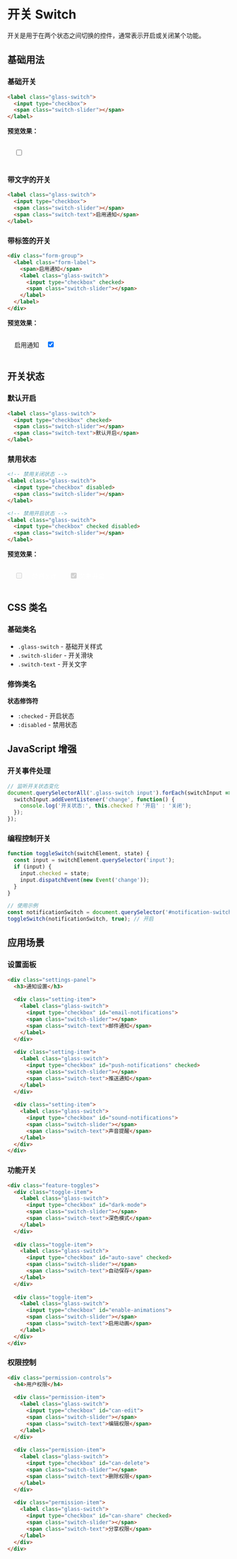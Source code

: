 # 开关 Switch

开关是用于在两个状态之间切换的控件，通常表示开启或关闭某个功能。

<link rel="stylesheet" href="https://cdn.jsdelivr.net/npm/@1ing/liquid-glass-ui@latest/liquid-glass-ui.css">

## 基础用法

### 基础开关

```html
<label class="glass-switch">
  <input type="checkbox">
  <span class="switch-slider"></span>
</label>
```

**预览效果：**
<div style="padding: 16px; background: rgba(255,255,255,0.05); border-radius: 8px; margin: 12px 0;">
  <label class="glass-switch">
    <input type="checkbox">
    <span class="switch-slider"></span>
  </label>
</div>

### 带文字的开关

```html
<label class="glass-switch">
  <input type="checkbox">
  <span class="switch-slider"></span>
  <span class="switch-text">启用通知</span>
</label>
```

### 带标签的开关

```html
<div class="form-group">
  <label class="form-label">
    <span>启用通知</span>
    <label class="glass-switch">
      <input type="checkbox" checked>
      <span class="switch-slider"></span>
    </label>
  </label>
</div>
```

**预览效果：**
<div style="padding: 16px; background: rgba(255,255,255,0.05); border-radius: 8px; margin: 12px 0;">
  <div class="form-group">
    <label class="form-label">
      <span>启用通知</span>
      <label class="glass-switch" style="margin-left: 12px;">
        <input type="checkbox" checked>
        <span class="switch-slider"></span>
      </label>
    </label>
  </div>
</div>

## 开关状态

### 默认开启

```html
<label class="glass-switch">
  <input type="checkbox" checked>
  <span class="switch-slider"></span>
  <span class="switch-text">默认开启</span>
</label>
```

### 禁用状态

```html
<!-- 禁用关闭状态 -->
<label class="glass-switch">
  <input type="checkbox" disabled>
  <span class="switch-slider"></span>
</label>

<!-- 禁用开启状态 -->
<label class="glass-switch">
  <input type="checkbox" checked disabled>
  <span class="switch-slider"></span>
</label>
```

**预览效果：**
<div style="padding: 16px; background: rgba(255,255,255,0.05); border-radius: 8px; margin: 12px 0;">
  <label class="glass-switch" style="margin-right: 16px;">
    <input type="checkbox" disabled>
    <span class="switch-slider"></span>
  </label>
  <span style="margin-right: 24px; color: rgba(255,255,255,0.7);">禁用关闭</span>
  <label class="glass-switch">
    <input type="checkbox" checked disabled>
    <span class="switch-slider"></span>
  </label>
  <span style="color: rgba(255,255,255,0.7);">禁用开启</span>
</div>

## CSS 类名

### 基础类名

- `.glass-switch` - 基础开关样式
- `.switch-slider` - 开关滑块
- `.switch-text` - 开关文字

### 修饰类名

**状态修饰符**
- `:checked` - 开启状态
- `:disabled` - 禁用状态

## JavaScript 增强

### 开关事件处理

```javascript
// 监听开关状态变化
document.querySelectorAll('.glass-switch input').forEach(switchInput => {
  switchInput.addEventListener('change', function() {
    console.log('开关状态:', this.checked ? '开启' : '关闭');
  });
});
```

### 编程控制开关

```javascript
function toggleSwitch(switchElement, state) {
  const input = switchElement.querySelector('input');
  if (input) {
    input.checked = state;
    input.dispatchEvent(new Event('change'));
  }
}

// 使用示例
const notificationSwitch = document.querySelector('#notification-switch');
toggleSwitch(notificationSwitch, true); // 开启
```

## 应用场景

### 设置面板

```html
<div class="settings-panel">
  <h3>通知设置</h3>
  
  <div class="setting-item">
    <label class="glass-switch">
      <input type="checkbox" id="email-notifications">
      <span class="switch-slider"></span>
      <span class="switch-text">邮件通知</span>
    </label>
  </div>
  
  <div class="setting-item">
    <label class="glass-switch">
      <input type="checkbox" id="push-notifications" checked>
      <span class="switch-slider"></span>
      <span class="switch-text">推送通知</span>
    </label>
  </div>
  
  <div class="setting-item">
    <label class="glass-switch">
      <input type="checkbox" id="sound-notifications">
      <span class="switch-slider"></span>
      <span class="switch-text">声音提醒</span>
    </label>
  </div>
</div>
```

### 功能开关

```html
<div class="feature-toggles">
  <div class="toggle-item">
    <label class="glass-switch">
      <input type="checkbox" id="dark-mode">
      <span class="switch-slider"></span>
      <span class="switch-text">深色模式</span>
    </label>
  </div>
  
  <div class="toggle-item">
    <label class="glass-switch">
      <input type="checkbox" id="auto-save" checked>
      <span class="switch-slider"></span>
      <span class="switch-text">自动保存</span>
    </label>
  </div>
  
  <div class="toggle-item">
    <label class="glass-switch">
      <input type="checkbox" id="enable-animations">
      <span class="switch-slider"></span>
      <span class="switch-text">启用动画</span>
    </label>
  </div>
</div>
```

### 权限控制

```html
<div class="permission-controls">
  <h4>用户权限</h4>
  
  <div class="permission-item">
    <label class="glass-switch">
      <input type="checkbox" id="can-edit">
      <span class="switch-slider"></span>
      <span class="switch-text">编辑权限</span>
    </label>
  </div>
  
  <div class="permission-item">
    <label class="glass-switch">
      <input type="checkbox" id="can-delete">
      <span class="switch-slider"></span>
      <span class="switch-text">删除权限</span>
    </label>
  </div>
  
  <div class="permission-item">
    <label class="glass-switch">
      <input type="checkbox" id="can-share" checked>
      <span class="switch-slider"></span>
      <span class="switch-text">分享权限</span>
    </label>
  </div>
</div>
```